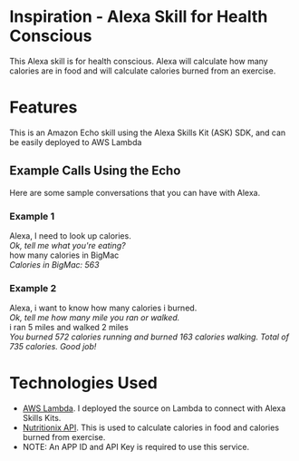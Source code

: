 # Inspiration - Alexa Skill for Health Conscious 

This Alexa skill is for health conscious. Alexa will calculate how many calories are in food and will calculate calories burned from an exercise.

# Features

This is an Amazon Echo skill using the Alexa Skills Kit (ASK) SDK, and can be easily deployed to AWS Lambda


## Example Calls Using the Echo
Here are some sample conversations that you can have with Alexa.

### Example 1
Alexa, I need to look up calories.  
*Ok, tell me what you're eating?*  
how many calories in BigMac  
*Calories in BigMac: 563*

### Example 2
Alexa, i want to know how many calories i burned.  
*Ok, tell me how many mile you ran or walked.*  
i ran 5 miles and walked 2 miles  
*You burned 572 calories running and burned 163 calories walking. Total of 735 calories. Good job!*

# Technologies Used

* [AWS Lambda](https://aws.amazon.com/lambda/). I deployed the source on Lambda to connect with Alexa Skills Kits.
* [Nutritionix API](https://docs.google.com/document/d/1_q-K-ObMTZvO0qUEAxROrN3bwMujwAN25sLHwJzliK0/edit#). This is used to calculate calories in food and calories burned from exercise.
 * NOTE: An APP ID and API Key is required to use this service.
